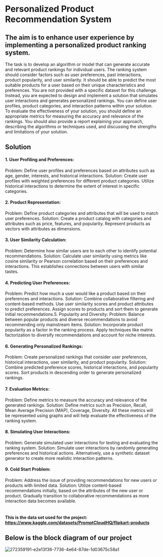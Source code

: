 # Personalized Product Recommendation System </br>
## The aim is to enhance user experience by implementing a personalized product ranking system.</br>
The task is to develop an algorithm or model that can generate accurate and relevant product rankings for individual users. The ranking system should consider factors such as user preferences, past interactions, product popularity, and user similarity. It should be able to predict the most suitable products for a user based on their unique characteristics and preferences. You are not provided with a specific dataset for this challenge. Instead, you are expected to design and implement a solution that simulates user interactions and generates personalized rankings. You can define user profiles, product categories, and interaction patterns within your solution. To evaluate the effectiveness of your solution, you should define an appropriate metrics for measuring the accuracy and relevance of the rankings. You should also provide a report explaining your approach, describing the algorithms or techniques used, and discussing the strengths and limitations of your solution.

## Solution

#### 1. User Profiling and Preferences:
Problem: Define user profiles and preferences based on attributes such as age, gender, interests, and historical interactions.
Solution: Create user profiles with weighted preferences for different product categories. Utilize historical interactions to
determine the extent of interest in specific categories.
#### 2. Product Representation:
Problem: Define product categories and attributes that will be used to match user preferences.
Solution: Create a product catalog with categories and attributes such as price, features, and popularity. Represent products as
vectors with attributes as dimensions.
#### 3. User Similarity Calculation:
Problem: Determine how similar users are to each other to identify potential recommendations.
Solution: Calculate user similarity using metrics like cosine similarity or Pearson correlation based on their preferences and
interactions. This establishes connections between users with similar tastes.
#### 4. Predicting User Preferences:
Problem: Predict how much a user would like a product based on their preferences and interactions.
Solution: Combine collaborative filtering and content-based methods. Use user similarity scores and product attributes to predict
preferences. Assign scores to products and sort them to generate initial recommendations.5. Popularity and Diversity:
Problem: Balance between popular products and diverse recommendations to avoid recommending only mainstream items.
Solution: Incorporate product popularity as a factor in the ranking process. Apply techniques like matrix factorization to diversify
recommendations and account for niche interests.
#### 6. Generating Personalized Rankings:
Problem: Create personalized rankings that consider user preferences, historical interactions, user similarity, and product popularity.
Solution: Combine predicted preference scores, historical interactions, and popularity scores. Sort products in descending order
to generate personalized rankings.
#### 7. Evaluation Metrics:
Problem: Define metrics to measure the accuracy and relevance of the generated rankings.
Solution: Define metrics such as Precision, Recall, Mean Average Precision (MAP), Coverage, Diversity. All these metrics will be
represented using graphs and will help evaluate the effectiveness of the ranking system.
#### 8. Simulating User Interactions:
Problem: Generate simulated user interactions for testing and evaluating the ranking system.
Solution: Simulate user interactions by randomly generating preferences and historical actions. Alternatively, use a synthetic dataset
generator to create more realistic interaction patterns.
#### 9. Cold Start Problem:
Problem: Address the issue of providing recommendations for new users or products with limited data.
Solution: Utilize content-based recommendations initially, based on the attributes of the new user or product. Gradually transition to
collaborative recommendations as more interaction data becomes available.
</br>
</br>

#### This is the data set used for the project: https://www.kaggle.com/datasets/PromptCloudHQ/flipkart-products

## Below is the block diagram of our project
![272359191-e2e13f36-7736-4e64-87de-1d03675c58a1](https://github.com/ashish-gopalika/Targeted-Marketing-Recommendation-System/assets/140100480/a9acfa95-e12c-4c10-9101-9dfc5f7125f6)
